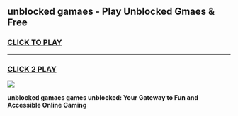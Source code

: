 
## unblocked gamaes - Play Unblocked Gmaes & Free
<h3>
<a href="https://premium.freeplayer.one?title=unblocked_gamaes&ref=20F">CLICK TO PLAY</a></h3>
<hr>

<h3>
<a href="https://premium.freeplayer.one?title=unblocked_gamaes&ref=20F">CLICK 2 PLAY</a>
  
</h3>

<a href="https://premium.freeplayer.one?title=unblocked_gamaes&ref=20F/"><img src="https://clearcache.store/games.png"></a>


**unblocked gamaes games unblocked: Your Gateway to Fun and Accessible Online Gaming**
